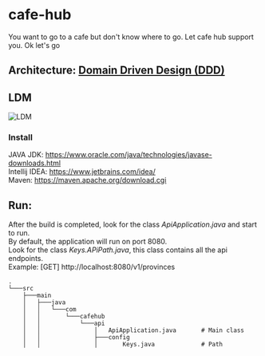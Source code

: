 # cafe-hub
You want to go to a cafe but don't know where to go. Let cafe hub support you. Ok let's go
## Architecture: [Domain Driven Design (DDD)](https://viblo.asia/p/gioi-thieu-design-pattern-domain-driven-design-ddd-Qbq5Q423lD8)
## LDM 
![LDM](https://user-images.githubusercontent.com/43290383/188680254-818902f4-e021-48cd-84bc-34fd688ba93a.png)
### Install
JAVA JDK: https://www.oracle.com/java/technologies/javase-downloads.html \
Intellij IDEA: https://www.jetbrains.com/idea/ \
Maven: https://maven.apache.org/download.cgi
## Run:
After the build is completed, look for the class *ApiApplication.java* and start to run.\
By default, the application will run on port 8080.\
Look for the class *Keys.APiPath.java*, this class contains all the api endpoints.\
Example: [GET] http://localhost:8080/v1/provinces

    .
    └───src
        ├───main
        │   ├───java
        │   │   └───com
        │   │       └───cafehub
        │   │           └───api
        │   │               │   ApiApplication.java       # Main class
        │   │               ├───config
        │   │               │       Keys.java             # Path
